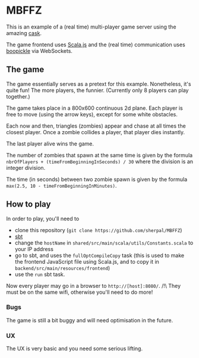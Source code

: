 # MBFFZ

This is an example of a (real time) multi-player
game server using the amazing
[cask](http://www.lihaoyi.com/cask/).


The game frontend uses
[Scala.js](http://www.scala-js.org/)
and the (real time) communication uses
[boopickle](https://github.com/suzaku-io/boopickle)
via WebSockets.

## The game

The game essentially serves as a pretext for
this example. Nonetheless, it's quite fun! The
more players, the funnier. (Currently only 8 players
can play together.)


The game takes place in a 800x600 continuous 2d
plane. Each player is free to move (using the arrow keys),
except for some white obstacles.


Each now and then, triangles (zombies) appear 
and chase at all times
the closest player. Once a zombie collides a player,
that player dies instantly.


The last player alive wins the game.


The number of zombies that spawn at the same
time is given by the formula
`nbrOfPlayers + (timeFromBeginningInSeconds) / 30`
where the division is an integer division.


The time (in seconds) between two zombie spawn
is given by the formula
`max(2.5, 10 - timeFromBeginningInMinutes)`.

## How to play

In order to play, you'll need to

- clone this repository (`git clone https://github.com/sherpal/MBFFZ`)
- [sbt](https://www.scala-sbt.org/)
- change the `hostName` in
`shared/src/main/scala/utils/Constants.scala`
to your IP address
- go to sbt, and uses the `fullOptCompileCopy` task
(this is used to make the frontend JavaScript file
using Scala.js, and to copy it in `backend/src/main/resources/frontend`)
- use the `run` sbt task.


Now every player may go in a browser to
`http://[host]:8080/`. /!\ They must be on the
same wifi, otherwise you'll need to do more!

### Bugs

The game is still a bit buggy and will need
optimisation in the future.


### UX

The UX is very basic and you need some serious
lifting.
